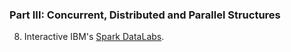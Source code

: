 

### Part III: Concurrent, Distributed and Parallel Structures

8. Interactive IBM's [Spark DataLabs](https://cognitiveclass.ai/).